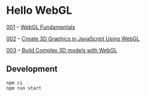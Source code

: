 # Hello WebGL

[001](./src/001-webgl-fundamentals) – [WebGL Fundamentals](https://webglfundamentals.org/webgl/lessons/webgl-fundamentals.html)

[002](./src/002-egghead-course) – [Create 3D Graphics in JavaScript Using WebGL](https://egghead.io/lessons/webgl-setting-up-webgl)

[003](./src/003-build-complex-3d-models-with-webgl) – [Build Complex 3D models with WebGL](https://egghead.io/courses/build-complex-3d-models-with-webgl)

## Development

```shell
npm ci
npm run start
```